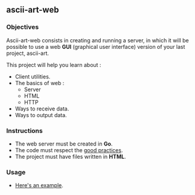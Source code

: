 ## ascii-art-web

### Objectives

Ascii-art-web consists in creating and running a server, in which it will be possible to use a web **GUI** (graphical user interface) version of your last project, ascii-art.

This project will help you learn about :

- Client utilities.
- The basics of web :
  - Server
  - HTML
  - HTTP
- Ways to receive data.
- Ways to output data.

### Instructions

- The web server must be created in **Go**.
- The code must respect the [good practices](https://github.com/01-edu/public/good-practices.en.md).
- The project must have files written in **HTML**.

### Usage

- [Here's an example](http://patorjk.com/software/taag/#p=display&f=Graffiti&t=Type%20Something%20).
